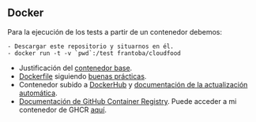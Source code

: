 ## Docker

Para la ejecución de los tests a partir de un contenedor debemos:
~~~
- Descargar este repositorio y situarnos en él.
- docker run -t -v `pwd`:/test frantoba/cloudfood
~~~

- Justificación del [contenedor base](./imagendocker.md).
- [Dockerfile](../Dockerfile) siguiendo [buenas prácticas](./buenaspracticas.md).
- Contenedor subido a [DockerHub](https://hub.docker.com/r/frantoba/cloudfood) y [documentación de la actualización automática](./actautomatica_docker.md).
- [Documentación de GitHub Container Registry](./ghcr.md). Puede acceder a mi contenedor de GHCR [aquí](https://github.com/users/FranToBa/packages/container/package/cloudfood).

